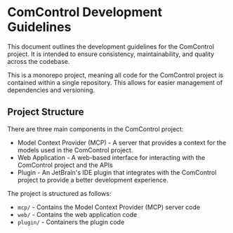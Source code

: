 ComControl Development Guidelines
=================================

This document outlines the development guidelines for the ComControl project. It is intended to ensure consistency, maintainability, and quality across the codebase.

This is a monorepo project, meaning all code for the ComControl project is contained within a single repository. This allows for easier management of dependencies and versioning.

## Project Structure

There are three main components in the ComControl project:

* Model Context Provider (MCP) - A server that provides a context for the models used in the ComControl project.
* Web Application - A web-based interface for interacting with the ComControl project and the APIs
* Plugin - An JetBrain's IDE plugin that integrates with the ComControl project to provide a better development experience.

The project is structured as follows:

* `mcp/` - Contains the Model Context Provider (MCP) server code
* `web/` - Contains the web application code
* `plugin/` - Containers the plugin code